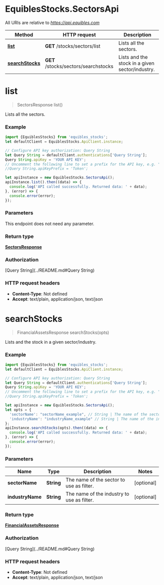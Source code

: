 # EquiblesStocks.SectorsApi

All URIs are relative to *https://api.equibles.com*

Method | HTTP request | Description
------------- | ------------- | -------------
[**list**](SectorsApi.md#list) | **GET** /stocks/sectors/list | Lists all the sectors.
[**searchStocks**](SectorsApi.md#searchStocks) | **GET** /stocks/sectors/searchstocks | Lists and the stock in a given sector/industry.

<a name="list"></a>
# **list**
> SectorsResponse list()

Lists all the sectors.

### Example
```javascript
import {EquiblesStocks} from 'equibles_stocks';
let defaultClient = EquiblesStocks.ApiClient.instance;

// Configure API key authorization: Query String
let Query String = defaultClient.authentications['Query String'];
Query String.apiKey = 'YOUR API KEY';
// Uncomment the following line to set a prefix for the API key, e.g. "Token" (defaults to null)
//Query String.apiKeyPrefix = 'Token';

let apiInstance = new EquiblesStocks.SectorsApi();
apiInstance.list().then((data) => {
  console.log('API called successfully. Returned data: ' + data);
}, (error) => {
  console.error(error);
});

```

### Parameters
This endpoint does not need any parameter.

### Return type

[**SectorsResponse**](SectorsResponse.md)

### Authorization

[Query String](../README.md#Query String)

### HTTP request headers

 - **Content-Type**: Not defined
 - **Accept**: text/plain, application/json, text/json

<a name="searchStocks"></a>
# **searchStocks**
> FinancialAssetsResponse searchStocks(opts)

Lists and the stock in a given sector/industry.

### Example
```javascript
import {EquiblesStocks} from 'equibles_stocks';
let defaultClient = EquiblesStocks.ApiClient.instance;

// Configure API key authorization: Query String
let Query String = defaultClient.authentications['Query String'];
Query String.apiKey = 'YOUR API KEY';
// Uncomment the following line to set a prefix for the API key, e.g. "Token" (defaults to null)
//Query String.apiKeyPrefix = 'Token';

let apiInstance = new EquiblesStocks.SectorsApi();
let opts = { 
  'sectorName': "sectorName_example", // String | The name of the sector to use as filter.
  'industryName': "industryName_example" // String | The name of the industry to use as filter.
};
apiInstance.searchStocks(opts).then((data) => {
  console.log('API called successfully. Returned data: ' + data);
}, (error) => {
  console.error(error);
});

```

### Parameters

Name | Type | Description  | Notes
------------- | ------------- | ------------- | -------------
 **sectorName** | **String**| The name of the sector to use as filter. | [optional] 
 **industryName** | **String**| The name of the industry to use as filter. | [optional] 

### Return type

[**FinancialAssetsResponse**](FinancialAssetsResponse.md)

### Authorization

[Query String](../README.md#Query String)

### HTTP request headers

 - **Content-Type**: Not defined
 - **Accept**: text/plain, application/json, text/json

